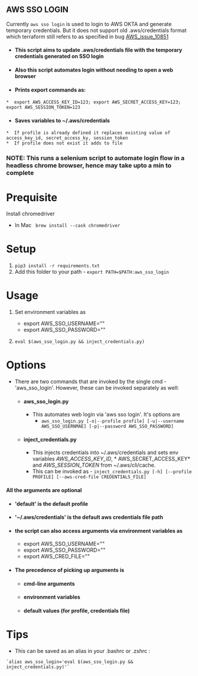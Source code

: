 AWS SSO LOGIN
-----
Currently `aws sso login` is used to login to AWS OKTA and generate temporary credentials. But it does not support old .aws/credentials format which terraform still refers to as specified in bug [AWS_issue_10851](https://github.com/hashicorp/terraform-provider-aws/issues/10851)

  *  #### This script aims to update .aws/credentials file with the temporary credentials generated on SSO login
  *  #### Also this script automates login without needing to open a web browser
  *  #### Prints export commands as:
    *  export AWS_ACCESS_KEY_ID=123; export AWS_SECRET_ACCESS_KEY=123; export AWS_SESSION_TOKEN=123
  *  #### Saves variables to ~/.aws/credentials
    *  If profile is already defined it replaces existing value of access_key_id, secret_access_ky, session_token
    *  If profile does not exist it adds to file

### NOTE: This runs a selenium script to automate login flow in a headless chrome browser, hence may take upto a min to complete

# Prequisite

Install chromedriver

* In Mac ` brew install --cask chromedriver`

# Setup

1. `pip3 install -r requirements.txt`
2. Add this folder to your path - `export PATH=$PATH:aws_sso_login`

# Usage

1. Set environment variables as
    * export AWS_SSO_USERNAME=""
    * export AWS_SSO_PASSWORD=""

2. `eval $(aws_sso_login.py && inject_credentials.py)`

# Options

* There are two commands that are invoked by the single cmd - 'aws_sso_login'. However, these can be invoked separately
  as well:
    *  #### aws_sso_login.py
        * This automates web login via 'aws sso login'. It's options are
          - `aws_sso_login.py [-o|--profile profile] [-u|--username AWS_SSO_USERNMAE] [-p|--password AWS_SSO_PASSWORD]`
    *  #### inject_credentials.py
        * This injects credentials into ~/.aws/credentials and sets env variables *AWS_ACCESS_KEY_ID*, *
          AWS_SECRET_ACCESS_KEY* and *AWS_SESSION_TOKEN* from ~/.aws/cli/cache.
        * This can be invoked as - `inject_credentials.py [-h] [--profile PROFILE] [--aws-cred-file CREDENTIALS_FILE]`

#### All the arguments are optional

  *  #### 'default' is the default profile
  *  #### '~/.aws/credentials' is the default aws credentials file path
  *  #### the script can also access arguments via environment variables as
      *  export AWS_SSO_USERNAME=""
      *  export AWS_SSO_PASSWORD=""
      *  export AWS_CRED_FILE=""
  *  #### The precedence of picking up arguments is
      *  #### cmd-line arguments
      *  #### environment variables
      *  #### default values (for profile, credentials file)
   

# Tips

  *  This can be saved as an alias in your .bashrc or .zshrc : 

    `alias aws_sso_login='eval $(aws_sso_login.py && inject_credentials.py)'`
